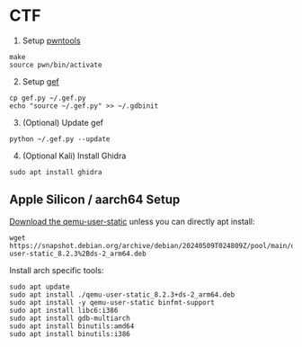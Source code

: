 # CTF 

1. Setup [pwntools](https://github.com/Gallopsled/pwntools#readme)
```
make
source pwn/bin/activate
```
2. Setup [gef](https://hugsy.github.io/gef/)
```
cp gef.py ~/.gef.py
echo "source ~/.gef.py" >> ~/.gdbinit
```
3. (Optional) Update gef
```
python ~/.gef.py --update
```
4. (Optional Kali) Install Ghidra
```
sudo apt install ghidra
```

## Apple Silicon / aarch64 Setup
[Download the qemu-user-static](https://www.kali.org/docs/arm/x86-on-arm/) unless you can directly apt install:
```
wget https://snapshot.debian.org/archive/debian/20240509T024809Z/pool/main/q/qemu/qemu-user-static_8.2.3%2Bds-2_arm64.deb
```

Install arch specific tools:
```
sudo apt update
sudo apt install ./qemu-user-static_8.2.3+ds-2_arm64.deb
sudo apt install -y qemu-user-static binfmt-support
sudo apt install libc6:i386
sudo apt install gdb-multiarch
sudo apt install binutils:amd64
sudo apt install binutils:i386
```
